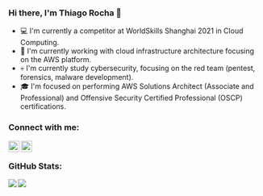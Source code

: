 ### Hi there, I'm Thiago Rocha :penguin:

- :computer: I'm currently a competitor at WorldSkills Shanghai 2021 in Cloud Computing.
- :milky_way: I'm currently working with cloud infrastructure architecture focusing on the AWS platform.
- :skull: I'm currently study cybersecurity, focusing on the red team (pentest, forensics, malware development).
- :mortar_board: I'm focused on performing AWS Solutions Architect (Associate and Professional) and Offensive Security Certified Professional (OSCP) certifications.

### Connect with me:

[<img align="left" alt="thiagolizard | LinkedIn" width="22px" src="https://cdn.jsdelivr.net/npm/simple-icons@v3/icons/linkedin.svg" />](https://www.linkedin.com/in/thiagolizardd/)
[<img align="left" alt="gabrielbmartini | Instagram" width="22px" src="https://cdn.jsdelivr.net/npm/simple-icons@v3/icons/instagram.svg" />](https://instagram.com/thiagoarjo/)

<br />

### GitHub Stats:

<div>
  <div>
    <img align="left" src="https://github-readme-stats.vercel.app/api?username=thiagolizard&show_icons=true&theme=dracula&count_private=true" />
  </div>
  <div>
    <img align="left" src="https://github-readme-stats.vercel.app/api/top-langs/?username=thiagolizard&layout=compact&theme=dracula&count_private=true"/>
  </div>
</div>
